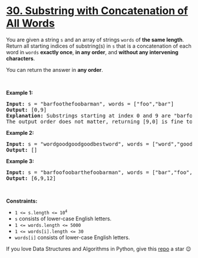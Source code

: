 # [30. Substring with Concatenation of All Words][title]

<p>You are given a string <code>s</code> and an array of strings <code>words</code> of <strong>the same length</strong>. Return all starting indices of substring(s) in <code>s</code> that is a concatenation of each word in <code>words</code> <strong>exactly once</strong>, <strong>in any order</strong>, and <strong>without any intervening characters</strong>.</p>
<p>You can return the answer in <strong>any order</strong>.</p>
<p> </p>
<p><strong>Example 1:</strong></p>
<pre><strong>Input:</strong> s = "barfoothefoobarman", words = ["foo","bar"]
<strong>Output:</strong> [0,9]
<strong>Explanation:</strong> Substrings starting at index 0 and 9 are "barfoo" and "foobar" respectively.
The output order does not matter, returning [9,0] is fine too.
</pre>
<p><strong>Example 2:</strong></p>
<pre><strong>Input:</strong> s = "wordgoodgoodgoodbestword", words = ["word","good","best","word"]
<strong>Output:</strong> []
</pre>
<p><strong>Example 3:</strong></p>
<pre><strong>Input:</strong> s = "barfoofoobarthefoobarman", words = ["bar","foo","the"]
<strong>Output:</strong> [6,9,12]
</pre>
<p> </p>
<p><strong>Constraints:</strong></p>
<ul>
<li><code>1 &lt;= s.length &lt;= 10<sup>4</sup></code></li>
<li><code>s</code> consists of lower-case English letters.</li>
<li><code>1 &lt;= words.length &lt;= 5000</code></li>
<li><code>1 &lt;= words[i].length &lt;= 30</code></li>
<li><code>words[i]</code> consists of lower-case English letters.</li>
</ul>


If you love Data Structures and Algorithms in Python, give this [repo][me] a star :wink:

[title]: https://leetcode.com/problems/substring-with-concatenation-of-all-words
[me]: https://github.com/bumblebee211196/awesome-python-leetcode